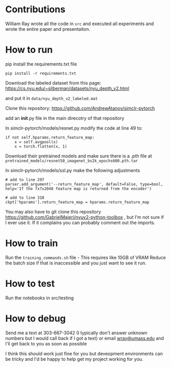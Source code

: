 # Contributions
William Ray wrote all the code in `src` and executed all experiments and wrote the entire paper and presentaiton.


# How to run
pip install the requirements.txt file

`pip install -r requirements.txt`

Download the labeled dataset from this page: https://cs.nyu.edu/~silberman/datasets/nyu_depth_v2.html

and put it in `data/nyu_depth_v2_labeled.mat`

Clone this repository: https://github.com/AndrewAtanov/simclr-pytorch

add an __init__.py file in the main direcotry of that repository

In simclr-pytorch/models/resnet.py modify the code at line 49 to:
```
if not self.hparams.return_feature_map:
    x = self.avgpool(x)
    x = torch.flatten(x, 1)
```

Download their pretrained models and make sure there is a .pth file at `pretrained_models/resnet50_imagenet_bs2k_epochs600.pth.tar`

In simclr-pytorch/models/ssl.py make the following adjustments
```
# add to line 297
parser.add_argument('--return_feature_map', default=False, type=bool, help='If the 7x7x2048 feature map is returned from the encoder')
```

```
# add to line 310
ckpt['hparams'].return_feature_map = hparams.return_feature_map
```

You may also have to git clone this repository https://github.com/GabrielMajeri/nyuv2-python-toolbox , but I'm not sure if I ever use it. If it complains you can probably comment out the imports.

# How to train
Run the `training_commands.sh` file - This requires like 10GB of VRAM
Reduce the batch size if that is inaccessible and you just want to see it run.

# How to test
Run the notebooks in src/testing

# How to debug
Send me a text at 303-667-3042 (I typically don't answer unknown numbers but I would call back if I got a text) or email wray@umass.edu and I'll get back to you as soon as possible

I think this should work just fine for you but deveopment environments can be tricky and I'd be happy to help get my project working for you. 

